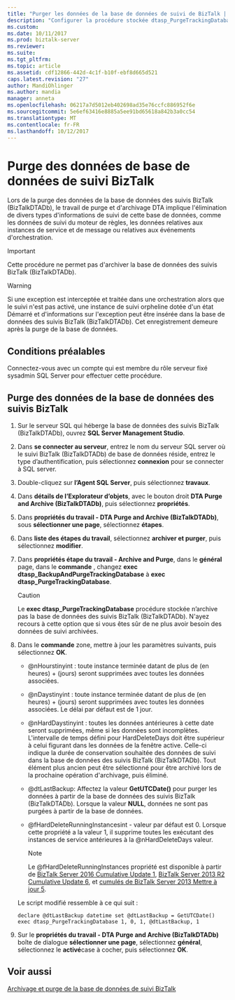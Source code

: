 ```yaml
---
title: "Purger les données de la base de données de suivi de BizTalk | Documents Microsoft"
description: "Configurer la procédure stockée dtasp_PurgeTrackingDatabase pour purger la base de données de suivi (BizTalkDTADB) dans BizTalk Server"
ms.custom: 
ms.date: 10/11/2017
ms.prod: biztalk-server
ms.reviewer: 
ms.suite: 
ms.tgt_pltfrm: 
ms.topic: article
ms.assetid: cdf12866-442d-4c1f-b10f-ebf8d665d521
caps.latest.revision: "27"
author: MandiOhlinger
ms.author: mandia
manager: anneta
ms.openlocfilehash: 06217a7d5012eb402698ad35e76ccfc886952f6e
ms.sourcegitcommit: 5e6ef63416e8885a5ee91bd65618a842b3a0cc54
ms.translationtype: MT
ms.contentlocale: fr-FR
ms.lasthandoff: 10/12/2017
---
```

# <a name="purge-data-from-the-biztalk-tracking-database"></a>Purge des données de base de données de suivi BizTalk
Lors de la purge des données de la base de données des suivis BizTalk (BizTalkDTADb), le travail de purge et d'archivage DTA implique l'élimination de divers types d'informations de suivi de cette base de données, comme les données de suivi du moteur de règles, les données relatives aux instances de service et de message ou relatives aux événements d'orchestration.  
  
> [!IMPORTANT]
>  Cette procédure ne permet pas d'archiver la base de données des suivis BizTalk (BizTalkDTADb).  
  
> [!WARNING]
>  Si une exception est interceptée et traitée dans une orchestration alors que le suivi n'est pas activé, une instance de suivi orpheline dotée d'un état Démarré et d'informations sur l'exception peut être insérée dans la base de données des suivis BizTalk (BizTalkDTADb). Cet enregistrement demeure après la purge de la base de données.  
  
## <a name="prerequisites"></a>Conditions préalables  
Connectez-vous avec un compte qui est membre du rôle serveur fixé sysadmin SQL Server pour effectuer cette procédure.  
  
## <a name="purge-data-from-the-biztalk-tracking-database"></a>Purge des données de la base de données des suivis BizTalk  
  
1.  Sur le serveur SQL qui héberge la base de données des suivis BizTalk (BizTalkDTADb), ouvrez **SQL Server Management Studio**. 
  
2.  Dans **se connecter au serveur**, entrez le nom du serveur SQL server où le suivi BizTalk (BizTalkDTADb) de base de données réside, entrez le type d’authentification, puis sélectionnez **connexion** pour se connecter à SQL server. 
  
3.  Double-cliquez sur **l’Agent SQL Server**, puis sélectionnez **travaux**.  
  
4.  Dans **détails de l’Explorateur d’objets**, avec le bouton droit **DTA Purge and Archive (BizTalkDTADb)**, puis sélectionnez **propriétés**.  
  
5.  Dans **propriétés du travail - DTA Purge and Archive (BizTalkDTADb)**, sous **sélectionner une page**, sélectionnez **étapes**.  
  
6.  Dans **liste des étapes du travail**, sélectionnez **archiver et purger**, puis sélectionnez **modifier**.  
  
7.  Dans **propriétés étape du travail - Archive and Purge**, dans le **général** page, dans le **commande** , changez **exec dtasp_BackupAndPurgeTrackingDatabase** à **exec dtasp_PurgeTrackingDatabase**.  
  
    > [!CAUTION]
    >  Le **exec dtasp_PurgeTrackingDatabase** procédure stockée n’archive pas la base de données des suivis BizTalk (BizTalkDTADb). N'ayez recours à cette option que si vous êtes sûr de ne plus avoir besoin des données de suivi archivées.  
  
8.  Dans le **commande** zone, mettre à jour les paramètres suivants, puis sélectionnez **OK**.  
  
    -   @nHourstinyint : toute instance terminée datant de plus de (en heures) + (jours) seront supprimées avec toutes les données associées.  
  
    -   @nDaystinyint : toute instance terminée datant de plus de (en heures) + (jours) seront supprimées avec toutes les données associées. Le délai par défaut est de 1 jour.  
  
    -   @nHardDaystinyint : toutes les données antérieures à cette date seront supprimées, même si les données sont incomplètes. L'intervalle de temps défini pour HardDeleteDays doit être supérieur à celui figurant dans les données de la fenêtre active. Celle-ci indique la durée de conservation souhaitée des données de suivi dans la base de données des suivis BizTalk (BizTalkDTADb). Tout élément plus ancien peut être sélectionné pour être archivé lors de la prochaine opération d'archivage, puis éliminé.  
  
    -   @dtLastBackup: Affectez la valeur **GetUTCDate()** pour purger les données à partir de la base de données des suivis BizTalk (BizTalkDTADb). Lorsque la valeur **NULL**, données ne sont pas purgées à partir de la base de données.  

    -  @fHardDeleteRunningInstancesint - valeur par défaut est 0. Lorsque cette propriété a la valeur 1, il supprime toutes les exécutant des instances de service antérieures à la @nHardDeleteDays valeur.  
    
        > [!NOTE] 
        > Le @fHardDeleteRunningInstances propriété est disponible à partir de [BizTalk Server 2016 Cumulative Update 1](https://support.microsoft.com/help/3208238/cumulative-update-1-for-microsoft-biztalk-server-2016), [BizTalk Server 2013 R2 Cumulative Update 6](https://support.microsoft.com/en-us/help/4020020/cumulative-update-package-6-for-biztalk-server-2013-r2), et [cumulés de BizTalk Server 2013 Mettre à jour 5](https://support.microsoft.com/help/3194301/cumulative-update-5-for-biztalk-server-2013).   

    Le script modifié ressemble à ce qui suit :  
  
    ```  
    declare @dtLastBackup datetime set @dtLastBackup = GetUTCDate() exec dtasp_PurgeTrackingDatabase 1, 0, 1, @dtLastBackup, 1  
    ```  
    
9. Sur le **propriétés du travail - DTA Purge and Archive (BizTalkDTADb)** boîte de dialogue **sélectionner une page**, sélectionnez **général**, sélectionnez le **activé**case à cocher, puis sélectionnez **OK**.  
  
## <a name="see-also"></a>Voir aussi  
 [Archivage et purge de la base de données de suivi BizTalk](../core/archiving-and-purging-the-biztalk-tracking-database.md)
